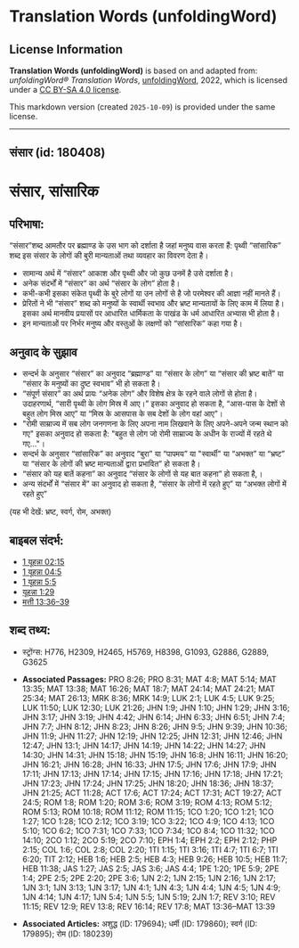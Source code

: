 # Translation Words (unfoldingWord)

## License Information

**Translation Words (unfoldingWord)** is based on and adapted from: _unfoldingWord® Translation Words_, [unfoldingWord](https://unfoldingword.org/utw), 2022, which is licensed under a [CC BY-SA 4.0 license](https://creativecommons.org/licenses/by-sa/4.0/legalcode.en).

This markdown version (created `2025-10-09`) is provided under the same license.



--------------------------------

## संसार (id: 180408)

संसार, सांसारिक
===============

परिभाषा:
--------

“संसार”शब्द आमतौर पर ब्रह्माण्ड के उस भाग को दर्शाता है जहां मनुष्य वास करता हैं: पृथ्वी “सांसारिक” शब्द इस संसार के लोगों की बुरी मान्यताओं तथा व्यवहार का विवरण देता है।

* सामान्य अर्थ में “संसार” आकाश और पृथ्वी और जो कुछ उनमें है उसे दर्शाता है।
* अनेक संदर्भों में “संसार” का अर्थ “संसार के लोग” होता है।
* कभी\-कभी इसका संकेत पृथ्वी के बुरे लोगों या उन लोगों से है जो परमेश्वर की आज्ञा नहीं मानते हैं।
* प्रेरितों ने भी “संसार” शब्द को मनुष्यों के स्वार्थी स्वभाव और भ्रष्ट मान्यतायों के लिए काम में लिया है। इसका अर्थ मानवीय प्रयासों पर आधारित धार्मिकता के पाखंड के धर्म आधारित अभ्यास भी होता है।
* इन मान्यताओं पर निर्भर मनुष्य और वस्तुओं के लक्षणों को “सांसारिक” कहा गया है।

अनुवाद के सुझाव
---------------

* सन्दर्भ के अनुसार “संसार” का अनुवाद “ब्रह्माण्ड” या “संसार के लोग” या “संसार की भ्रष्ट बातें” या “संसार के मनुष्यों का दुष्ट स्वभाव” भी हो सकता है।
* “संपूर्ण संसार” का अर्थ प्रायः “अनेक लोग” और विशेष क्षेत्र के रहने वाले लोगों से होता है। उदाहरणार्थ, “सारी पृथ्वी के लोग मिस्र में आए।” इसका अनुवाद हो सकता है, “आस\-पास के देशों से बहुत लोग मिस्र आए” या “मिस्र के आसपास के सब देशों के लोग वहां आए”।
* "रोमी साम्राज्य में सब लोग जनगणना के लिए अपना नाम लिखवाने के लिए अपने\-अपने जन्म स्थान को गए" इसका अनुवाद हो सकता है: "बहुत से लोग जो रोमी साम्राज्य के अधीन के राज्यों में रहते थे गए..."।
* सन्दर्भ के अनुसार “सांसारिक” का अनुवाद “बुरा” या “पापमय” या "स्वार्थी" या “अभक्त” या “भ्रष्ट” या “संसार के लोगों की भ्रष्ट मान्यताओं द्वारा प्रभावित” हो सकता है।
* “संसार को यह बातें कहना” का अनुवाद “संसार के लोगों से यह बात कहना” हो सकता है,।
* अन्य संदर्भों में “संसार में” का अनुवाद हो सकता है, “संसार के लोगों में रहते हुए” या “अभक्त लोगों में रहते हुए”

(यह भी देखें: भ्रष्ट, स्वर्ग, रोम, अभक्त)

बाइबल संदर्भ:
-------------

* [1 यूहन्ना 02:15](https://ref.ly/1John0:0)
* [1 यूहन्ना 04:5](https://ref.ly/1John0:0)
* [1 यूहन्ना 5:5](https://ref.ly/1John0:0)
* [यूहन्ना 1:29](https://ref.ly/John1:29)
* [मत्ती 13:36–39](https://ref.ly/Matt13:36-Matt13:39)

शब्द तथ्य:
----------

* स्ट्रोंग्स: H776, H2309, H2465, H5769, H8398, G1093, G2886, G2889, G3625

* **Associated Passages:** PRO 8:26; PRO 8:31; MAT 4:8; MAT 5:14; MAT 13:35; MAT 13:38; MAT 16:26; MAT 18:7; MAT 24:14; MAT 24:21; MAT 25:34; MAT 26:13; MRK 8:36; MRK 14:9; LUK 2:1; LUK 4:5; LUK 9:25; LUK 11:50; LUK 12:30; LUK 21:26; JHN 1:9; JHN 1:10; JHN 1:29; JHN 3:16; JHN 3:17; JHN 3:19; JHN 4:42; JHN 6:14; JHN 6:33; JHN 6:51; JHN 7:4; JHN 7:7; JHN 8:12; JHN 8:23; JHN 8:26; JHN 9:5; JHN 9:39; JHN 10:36; JHN 11:9; JHN 11:27; JHN 12:19; JHN 12:25; JHN 12:31; JHN 12:46; JHN 12:47; JHN 13:1; JHN 14:17; JHN 14:19; JHN 14:22; JHN 14:27; JHN 14:30; JHN 14:31; JHN 15:18; JHN 15:19; JHN 16:8; JHN 16:11; JHN 16:20; JHN 16:21; JHN 16:28; JHN 16:33; JHN 17:5; JHN 17:6; JHN 17:9; JHN 17:11; JHN 17:13; JHN 17:14; JHN 17:15; JHN 17:16; JHN 17:18; JHN 17:21; JHN 17:23; JHN 17:24; JHN 17:25; JHN 18:20; JHN 18:36; JHN 18:37; JHN 21:25; ACT 11:28; ACT 17:6; ACT 17:24; ACT 17:31; ACT 19:27; ACT 24:5; ROM 1:8; ROM 1:20; ROM 3:6; ROM 3:19; ROM 4:13; ROM 5:12; ROM 5:13; ROM 10:18; ROM 11:12; ROM 11:15; 1CO 1:20; 1CO 1:21; 1CO 1:27; 1CO 1:28; 1CO 2:12; 1CO 3:19; 1CO 3:22; 1CO 4:9; 1CO 4:13; 1CO 5:10; 1CO 6:2; 1CO 7:31; 1CO 7:33; 1CO 7:34; 1CO 8:4; 1CO 11:32; 1CO 14:10; 2CO 1:12; 2CO 5:19; 2CO 7:10; EPH 1:4; EPH 2:2; EPH 2:12; PHP 2:15; COL 1:6; COL 2:8; COL 2:20; 1TI 1:15; 1TI 3:16; 1TI 4:7; 1TI 6:7; 1TI 6:20; TIT 2:12; HEB 1:6; HEB 2:5; HEB 4:3; HEB 9:26; HEB 10:5; HEB 11:7; HEB 11:38; JAS 1:27; JAS 2:5; JAS 3:6; JAS 4:4; 1PE 1:20; 1PE 5:9; 2PE 1:4; 2PE 2:5; 2PE 2:20; 2PE 3:6; 1JN 2:2; 1JN 2:15; 1JN 2:16; 1JN 2:17; 1JN 3:1; 1JN 3:13; 1JN 3:17; 1JN 4:1; 1JN 4:3; 1JN 4:4; 1JN 4:5; 1JN 4:9; 1JN 4:14; 1JN 4:17; 1JN 5:4; 1JN 5:5; 1JN 5:19; 2JN 1:7; REV 3:10; REV 11:15; REV 12:9; REV 13:8; REV 16:14; REV 17:8; MAT 13:36–MAT 13:39
* **Associated Articles:** अशुद्ध (ID: 179694); धर्मी (ID: 179860); स्वर्ग (ID: 179895); रोम (ID: 180239)

